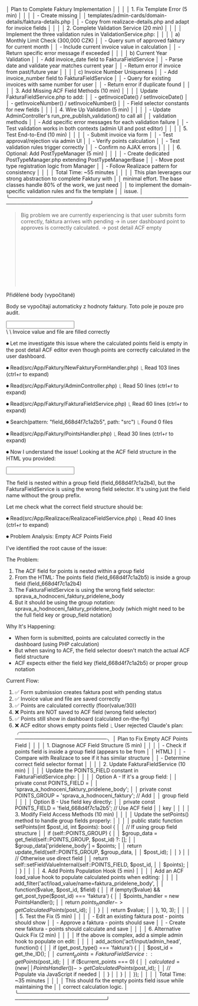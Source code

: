  │ Plan to Complete Faktury Implementation                                │
     │                                                                        │
     │ 1. Fix Template Error (5 min)                                          │
     │                                                                        │
     │ - Create missing                                                       │
     │ templates/admin-cards/domain-details/faktura-details.php               │
     │ - Copy from realizace-details.php and adapt for invoice fields         │
     │                                                                        │
     │ 2. Complete Validation Service (20 min)                                │
     │                                                                        │
     │ Implement the three validation rules in ValidationService.php:         │
     │                                                                        │
     │ a) Monthly Limit Check (300,000 CZK)                                   │
     │ - Query sum of approved faktury for current month                      │
     │ - Include current invoice value in calculation                         │
     │ - Return specific error message if exceeded                            │
     │                                                                        │
     │ b) Current Year Validation                                             │
     │ - Add invoice_date field to FakturaFieldService                        │
     │ - Parse date and validate year matches current year                    │
     │ - Return error if invoice from past/future year                        │
     │                                                                        │
     │ c) Invoice Number Uniqueness                                           │
     │ - Add invoice_number field to FakturaFieldService                      │
     │ - Query for existing invoices with same number for user                │
     │ - Return error if duplicate found                                      │
     │                                                                        │
     │ 3. Add Missing ACF Field Methods (10 min)                              │
     │                                                                        │
     │ Update FakturaFieldService.php to add:                                 │
     │ - getInvoiceDate() / setInvoiceDate()                                  │
     │ - getInvoiceNumber() / setInvoiceNumber()                              │
     │ - Field selector constants for new fields                              │
     │                                                                        │
     │ 4. Wire Up Validation (5 min)                                          │
     │                                                                        │
     │ - Update AdminController's run_pre_publish_validation() to call all    │
     │ validation methods                                                     │
     │ - Add specific error messages for each validation failure              │
     │ - Test validation works in both contexts (admin UI and post editor)    │
     │                                                                        │
     │ 5. Test End-to-End (10 min)                                            │
     │                                                                        │
     │ - Submit invoice via form                                              │
     │ - Test approval/rejection via admin UI                                 │
     │ - Verify points calculation                                            │
     │ - Test validation rules trigger correctly                              │
     │ - Confirm no AJAX errors                                               │
     │                                                                        │
     │ 6. Optional: Add PostTypeManager (5 min)                               │
     │                                                                        │
     │ - Create dedicated PostTypeManager.php extending PostTypeManagerBase   │
     │ - Move post type registration logic from Manager                       │
     │ - Follow Realizace pattern for consistency                             │
     │                                                                        │
     │ Total Time: ~55 minutes                                                │
     │                                                                        │
     │ This plan leverages our strong abstraction to complete Faktury with    │
     │ minimal effort. The base classes handle 80% of the work, we just need  │
     │ to implement the domain-specific validation rules and fix the template │
     │ issue.                                                                 │
     ╰────────────────────────────────────────────────────────────────────────╯

> Big problem we are currently experiencing is that user submits form
  correctly, faktura arrives with pending -> in user dashboard point to
  approves is correctly calculated. -> post detail ACF empty <div
  class="acf-field acf-field-number acf-field-668d4f7c1a2b5 -r0" style="width:
  50%; min-height: 137px;" data-name="faktura_pridelene_body"
  data-type="number" data-key="field_668d4f7c1a2b5" data-width="50">
  <div class="acf-label">
  <label for="acf-field_668d4f7c1a2b4-field_668d4f7c1a2b5">Přidělené body
  (vypočítané)</label><p class="description">Body se vypočítají automaticky z
  hodnoty faktury. Toto pole je pouze pro audit.</p></div>
  <div class="acf-input">
  <div class="acf-input-wrap"><input type="number"
  id="acf-field_668d4f7c1a2b4-field_668d4f7c1a2b5"
  name="acf[field_668d4f7c1a2b4][field_668d4f7c1a2b5]" step="any"></div></div>
  </div>\
  \
  Invoice value and file are filled correctly

⏺ Let me investigate this issue where the calculated points field is empty in
  the post detail ACF editor even though points are correctly calculated in the
   user dashboard.

⏺ Read(src/App/Faktury/NewFakturyFormHandler.php)
  ⎿  Read 103 lines (ctrl+r to expand)

⏺ Read(src/App/Faktury/AdminController.php)
  ⎿  Read 50 lines (ctrl+r to expand)

⏺ Read(src/App/Faktury/FakturaFieldService.php)
  ⎿  Read 60 lines (ctrl+r to expand)

⏺ Search(pattern: "field_668d4f7c1a2b5", path: "src")
  ⎿  Found 0 files

⏺ Read(src/App/Faktury/PointsHandler.php)
  ⎿  Read 30 lines (ctrl+r to expand)

⏺ Now I understand the issue! Looking at the ACF field structure in the HTML
  you provided:

  <input type="number" id="acf-field_668d4f7c1a2b4-field_668d4f7c1a2b5"
  name="acf[field_668d4f7c1a2b4][field_668d4f7c1a2b5]">

  The field is nested within a group field (field_668d4f7c1a2b4), but the
  FakturaFieldService is using the wrong field selector. It's using just the
  field name without the group prefix.

  Let me check what the correct field structure should be:

⏺ Read(src/App/Realizace/RealizaceFieldService.php)
  ⎿  Read 40 lines (ctrl+r to expand)

⏺ Problem Analysis: Empty ACF Points Field

  I've identified the root cause of the issue:

  The Problem:
  1. The ACF field for points is nested within a group field
  2. From the HTML: The points field (field_668d4f7c1a2b5) is inside a group
  field (field_668d4f7c1a2b4)
  3. The FakturaFieldService is using the wrong field selector:
  sprava_a_hodnoceni_faktury_pridelene_body
  4. But it should be using the group notation:
  sprava_a_hodnoceni_faktury_pridelene_body (which might need to be the full
  field key or group_field notation)

  Why It's Happening:
  - When form is submitted, points are calculated correctly in the dashboard
  (using PHP calculation)
  - But when saving to ACF, the field selector doesn't match the actual ACF
  field structure
  - ACF expects either the field key (field_668d4f7c1a2b5) or proper group
  notation

  Current Flow:
  1. ✅ Form submission creates faktura post with pending status
  2. ✅ Invoice value and file are saved correctly
  3. ✅ Points are calculated correctly (floor(value/30))
  4. ❌ Points are NOT saved to ACF field (wrong field selector)
  5. ✅ Points still show in dashboard (calculated on-the-fly)
  6. ❌ ACF editor shows empty points field
  ⎿  User rejected Claude's plan:
     ╭────────────────────────────────────────────────────────────────────────╮
     │ Plan to Fix Empty ACF Points Field                                     │
     │                                                                        │
     │ 1. Diagnose ACF Field Structure (5 min)                                │
     │                                                                        │
     │ - Check if points field is inside a group field (appears to be from    │
     │ HTML)                                                                  │
     │ - Compare with Realizace to see if it has similar structure            │
     │ - Determine correct field selector format                              │
     │                                                                        │
     │ 2. Update FakturaFieldService (10 min)                                 │
     │                                                                        │
     │ Update the POINTS_FIELD constant in FakturaFieldService.php:           │
     │                                                                        │
     │ Option A - If it's a group field:                                      │
     │ private const POINTS_FIELD =                                           │
     │ 'sprava_a_hodnoceni_faktury_pridelene_body';                           │
     │ private const POINTS_GROUP = 'sprava_a_hodnoceni_faktury'; // Add      │
     │ group field                                                            │
     │                                                                        │
     │ Option B - Use field key directly:                                     │
     │ private const POINTS_FIELD = 'field_668d4f7c1a2b5'; // Use ACF field   │
     │ key                                                                    │
     │                                                                        │
     │ 3. Modify Field Access Methods (10 min)                                │
     │                                                                        │
     │ Update the setPoints() method to handle group fields properly:         │
     │                                                                        │
     │ public static function setPoints(int $post_id, int $points): bool {    │
     │     // If using group field structure                                  │
     │     if (self::POINTS_GROUP) {                                          │
     │         $group_data = get_field(self::POINTS_GROUP, $post_id) ?: [];   │
     │         $group_data['pridelene_body'] = $points;                       │
     │         return update_field(self::POINTS_GROUP, $group_data,           │
     │ $post_id);                                                             │
     │     }                                                                  │
     │     // Otherwise use direct field                                      │
     │     return self::setFieldValueInternal(self::POINTS_FIELD, $post_id,   │
     │ $points);                                                              │
     │ }                                                                      │
     │                                                                        │
     │ 4. Add Points Population Hook (5 min)                                  │
     │                                                                        │
     │ Add an ACF load_value hook to populate calculated points when editing: │
     │                                                                        │
     │ add_filter('acf/load_value/name=faktura_pridelene_body',               │
     │ function($value, $post_id, $field) {                                   │
     │     if (empty($value) && get_post_type($post_id) === 'faktura') {      │
     │         $points_handler = new PointsHandler();                         │
     │         return $points_handler->getCalculatedPoints($post_id);         │
     │     }                                                                  │
     │     return $value;                                                     │
     │ }, 10, 3);                                                             │
     │                                                                        │
     │ 5. Test the Fix (5 min)                                                │
     │                                                                        │
     │ - Edit an existing faktura post - points should show                   │
     │ - Approve a faktura - points should save                               │
     │ - Create new faktura - points should calculate and save                │
     │                                                                        │
     │ 6. Alternative Quick Fix (2 min)                                       │
     │                                                                        │
     │ If the above is complex, add a simple admin hook to populate on edit:  │
     │                                                                        │
     │ add_action('acf/input/admin_head', function() {                        │
     │     if (get_post_type() === 'faktura') {                               │
     │         $post_id = get_the_ID();                                       │
     │         $current_points = FakturaFieldService::getPoints($post_id);    │
     │         if ($current_points === 0) {                                   │
     │             $calculated = (new                                         │
     │ PointsHandler())->getCalculatedPoints($post_id);                       │
     │             // Populate via JavaScript if needed                       │
     │         }                                                              │
     │     }                                                                  │
     │ });                                                                    │
     │                                                                        │
     │ Total Time: ~35 minutes                                                │
     │                                                                        │
     │ This should fix the empty points field issue while maintaining the     │
     │ correct calculation logic.                                             │
     ╰────────────────────────────────────────────────────────────────────────╯
